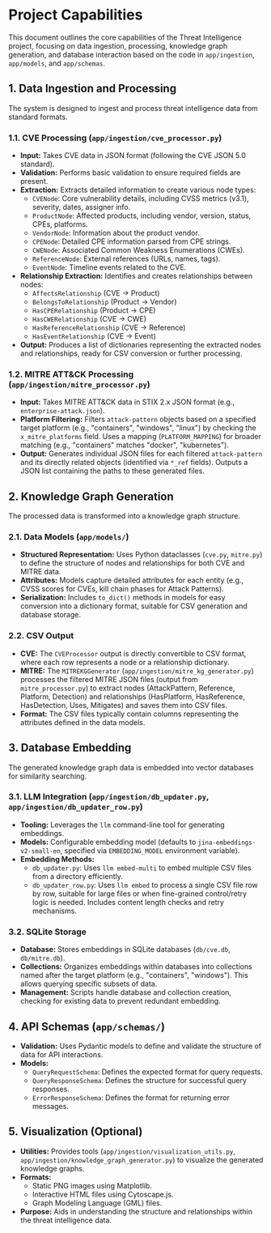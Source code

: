 # Project Capabilities

This document outlines the core capabilities of the Threat Intelligence project, focusing on data ingestion, processing, knowledge graph generation, and database interaction based on the code in `app/ingestion`, `app/models`, and `app/schemas`.

## 1. Data Ingestion and Processing

The system is designed to ingest and process threat intelligence data from standard formats.

### 1.1. CVE Processing (`app/ingestion/cve_processor.py`)

*   **Input:** Takes CVE data in JSON format (following the CVE JSON 5.0 standard).
*   **Validation:** Performs basic validation to ensure required fields are present.
*   **Extraction:** Extracts detailed information to create various node types:
    *   `CVENode`: Core vulnerability details, including CVSS metrics (v3.1), severity, dates, assigner info.
    *   `ProductNode`: Affected products, including vendor, version, status, CPEs, platforms.
    *   `VendorNode`: Information about the product vendor.
    *   `CPENode`: Detailed CPE information parsed from CPE strings.
    *   `CWENode`: Associated Common Weakness Enumerations (CWEs).
    *   `ReferenceNode`: External references (URLs, names, tags).
    *   `EventNode`: Timeline events related to the CVE.
*   **Relationship Extraction:** Identifies and creates relationships between nodes:
    *   `AffectsRelationship` (CVE -> Product)
    *   `BelongsToRelationship` (Product -> Vendor)
    *   `HasCPERelationship` (Product -> CPE)
    *   `HasCWERelationship` (CVE -> CWE)
    *   `HasReferenceRelationship` (CVE -> Reference)
    *   `HasEventRelationship` (CVE -> Event)
*   **Output:** Produces a list of dictionaries representing the extracted nodes and relationships, ready for CSV conversion or further processing.

### 1.2. MITRE ATT&CK Processing (`app/ingestion/mitre_processor.py`)

*   **Input:** Takes MITRE ATT&CK data in STIX 2.x JSON format (e.g., `enterprise-attack.json`).
*   **Platform Filtering:** Filters `attack-pattern` objects based on a specified target platform (e.g., "containers", "windows", "linux") by checking the `x_mitre_platforms` field. Uses a mapping (`PLATFORM_MAPPING`) for broader matching (e.g., "containers" matches "docker", "kubernetes").
*   **Output:** Generates individual JSON files for each filtered `attack-pattern` and its directly related objects (identified via `*_ref` fields). Outputs a JSON list containing the paths to these generated files.

## 2. Knowledge Graph Generation

The processed data is transformed into a knowledge graph structure.

### 2.1. Data Models (`app/models/`)

*   **Structured Representation:** Uses Python dataclasses (`cve.py`, `mitre.py`) to define the structure of nodes and relationships for both CVE and MITRE data.
*   **Attributes:** Models capture detailed attributes for each entity (e.g., CVSS scores for CVEs, kill chain phases for Attack Patterns).
*   **Serialization:** Includes `to_dict()` methods in models for easy conversion into a dictionary format, suitable for CSV generation and database storage.

### 2.2. CSV Output

*   **CVE:** The `CVEProcessor` output is directly convertible to CSV format, where each row represents a node or a relationship dictionary.
*   **MITRE:** The `MITREKGGenerator` (`app/ingestion/mitre_kg_generator.py`) processes the filtered MITRE JSON files (output from `mitre_processor.py`) to extract nodes (AttackPattern, Reference, Platform, Detection) and relationships (HasPlatform, HasReference, HasDetection, Uses, Mitigates) and saves them into CSV files.
*   **Format:** The CSV files typically contain columns representing the attributes defined in the data models.

## 3. Database Embedding

The generated knowledge graph data is embedded into vector databases for similarity searching.

### 3.1. LLM Integration (`app/ingestion/db_updater.py`, `app/ingestion/db_updater_row.py`)

*   **Tooling:** Leverages the `llm` command-line tool for generating embeddings.
*   **Models:** Configurable embedding model (defaults to `jina-embeddings-v2-small-en`, specified via `EMBEDDING_MODEL` environment variable).
*   **Embedding Methods:**
    *   `db_updater.py`: Uses `llm embed-multi` to embed multiple CSV files from a directory efficiently.
    *   `db_updater_row.py`: Uses `llm embed` to process a single CSV file row by row, suitable for large files or when fine-grained control/retry logic is needed. Includes content length checks and retry mechanisms.

### 3.2. SQLite Storage

*   **Database:** Stores embeddings in SQLite databases (`db/cve.db`, `db/mitre.db`).
*   **Collections:** Organizes embeddings within databases into collections named after the target platform (e.g., "containers", "windows"). This allows querying specific subsets of data.
*   **Management:** Scripts handle database and collection creation, checking for existing data to prevent redundant embedding.

## 4. API Schemas (`app/schemas/`)

*   **Validation:** Uses Pydantic models to define and validate the structure of data for API interactions.
*   **Models:**
    *   `QueryRequestSchema`: Defines the expected format for query requests.
    *   `QueryResponseSchema`: Defines the structure for successful query responses.
    *   `ErrorResponseSchema`: Defines the format for returning error messages.

## 5. Visualization (Optional)

*   **Utilities:** Provides tools (`app/ingestion/visualization_utils.py`, `app/ingestion/knowledge_graph_generator.py`) to visualize the generated knowledge graphs.
*   **Formats:**
    *   Static PNG images using Matplotlib.
    *   Interactive HTML files using Cytoscape.js.
    *   Graph Modeling Language (GML) files.
*   **Purpose:** Aids in understanding the structure and relationships within the threat intelligence data.
